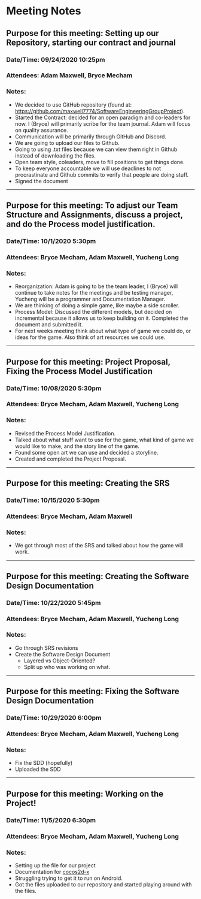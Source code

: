 # Meeting Notes


## Purpose for this meeting: Setting up our Repository, starting our contract and journal

### Date/Time: 09/24/2020 10:25pm

### Attendees: Adam Maxwell, Bryce Mecham

### Notes:
-	We decided to use GitHub repository (found at: https://github.com/maxwell7774/SoftwareEngineeringGroupProject).
-	Started the Contract: decided for an open paradigm and co-leaders for now. I (Bryce) will primarily scribe for the team journal. Adam will focus on quality assurance.
-	Communication will be primarily through GitHub and Discord.
-	We are going to upload our files to Github.
-	Going to using .txt files because we can view them right in Github instead of downloading the files.
-	Open team style, coleaders, move to fill positions to get things done.
-	To keep everyone accountable we will use deadlines to not procrastinate and Github commits to verify that people are doing stuff.
-	Signed the document

___

## Purpose for this meeting: To adjust our Team Structure and Assignments, discuss a project, and do the Process model justification.

### Date/Time: 10/1/2020 5:30pm

### Attendees: Bryce Mecham, Adam Maxwell, Yucheng Long

### Notes:
- Reorganization: Adam is going to be the team leader, I (Bryce) will continue to take notes for the meetings and be testing manager, Yucheng will be a programmer and Documentation Manager.
- We are thinking of doing a simple game, like maybe a side scroller.
- Process Model: Discussed the different models, but decided on incremental because it allows us to keep building on it. Completed the document and submitted it.
- For next weeks meeting think about what type of game we could do, or ideas for the game. Also think of art resources we could use.

___

## Purpose for this meeting: Project Proposal, Fixing the Process Model Justification

### Date/Time: 10/08/2020 5:30pm

### Attendees: Bryce Mecham, Adam Maxwell, Yucheng Long

### Notes:
- Revised the Process Model Justification. 
- Talked about what stuff want to use for the game, what kind of game we would like to make, and the story line of the game.
- Found some open art we can use and decided a storyline.
- Created and completed the Project Proposal.

___

## Purpose for this meeting: Creating the SRS

### Date/Time: 10/15/2020 5:30pm

### Attendees: Bryce Mecham, Adam Maxwell

### Notes:
- We got through most of the SRS and talked about how the game will work.

___

## Purpose for this meeting: Creating the Software Design Documentation
### Date/Time: 10/22/2020 5:45pm

### Attendees: Bryce Mecham, Adam Maxwell, Yucheng Long

### Notes:
- Go through SRS revisions
- Create the Software Design Document
  - Layered vs Object-Oriented?
  - Split up who was working on what.

___

## Purpose for this meeting: Fixing the Software Design Documentation
### Date/Time: 10/29/2020 6:00pm

### Attendees: Bryce Mecham, Adam Maxwell, Yucheng Long

### Notes:
- Fix the SDD (hopefully)
- Uploaded the SDD

___

## Purpose for this meeting: Working on the Project!
### Date/Time: 11/5/2020  6:30pm

### Attendees: Bryce Mecham, Adam Maxwell, Yucheng Long

### Notes:
- Setting up the file for our project
- Documentation for [cocos2d-x](https://docs.cocos.com/cocos2d-x/manual/en/)
- Struggling trying to get it to run on Android.
- Got the files uploaded to our repository and started playing around with the files.
